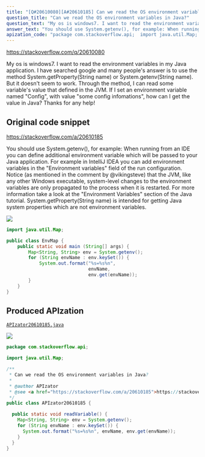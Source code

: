 ```yaml
---
title: "[Q#20610080][A#20610185] Can we read the OS environment variables in Java?"
question_title: "Can we read the OS environment variables in Java?"
question_text: "My os is windows7. I want to read the environment variables in my Java application. I have searched google and many people's answer is to use the method   System.getProperty(String name) or    System.getenv(String name). But it doesn't seem to work. Through the method, I can read some variable's value that defined in the JVM. If I set an environment variable named \"Config\", with value \"some config infomations\", how can I get the value in Java? Thanks for any help!"
answer_text: "You should use System.getenv(), for example: When running from an IDE you can define additional environment variable which will be passed to your Java application. For example in IntelliJ IDEA you can add environment variables in the \"Environment variables\" field of the run configuration. Notice (as mentioned in the comment by @vikingsteve) that the JVM, like any other Windows executable, system-level changes to the environment variables are only propagated to the process when it is restarted. For more information take a look at the \"Environment Variables\" section of the Java tutorial. System.getProperty(String name) is intended for getting Java system properties which are not environment variables."
apization_code: "package com.stackoverflow.api;  import java.util.Map;  /**  * Can we read the OS environment variables in Java?  *  * @author APIzator  * @see <a href=\"https://stackoverflow.com/a/20610185\">https://stackoverflow.com/a/20610185</a>  */ public class APIzator20610185 {    public static void readVariable() {     Map<String, String> env = System.getenv();     for (String envName : env.keySet()) {       System.out.format(\"%s=%s%n\", envName, env.get(envName));     }   } }"
---
```


https://stackoverflow.com/q/20610080

My os is windows7. I want to read the environment variables in my Java application. I have searched google and many people&#x27;s answer is to use the method   System.getProperty(String name) or    System.getenv(String name). But it doesn&#x27;t seem to work. Through the method, I can read some variable&#x27;s value that defined in the JVM.
If I set an environment variable named &quot;Config&quot;, with value &quot;some config infomations&quot;, how can I get the value in Java?
Thanks for any help!



## Original code snippet

https://stackoverflow.com/a/20610185

You should use System.getenv(), for example:
When running from an IDE you can define additional environment variable which will be passed to your Java application. For example in IntelliJ IDEA you can add environment variables in the &quot;Environment variables&quot; field of the run configuration.
Notice (as mentioned in the comment by @vikingsteve) that the JVM, like any other Windows executable, system-level changes to the environment variables are only propagated to the process when it is restarted.
For more information take a look at the &quot;Environment Variables&quot; section of the Java tutorial.
System.getProperty(String name) is intended for getting Java system properties which are not environment variables.

<div class="code-logo"><img src="/stackoverflow.png" /></div>

```java
import java.util.Map;

public class EnvMap {
    public static void main (String[] args) {
        Map<String, String> env = System.getenv();
        for (String envName : env.keySet()) {
            System.out.format("%s=%s%n",
                              envName,
                              env.get(envName));
        }
    }
}
```

## Produced APIzation

[`APIzator20610185.java`](https://github.com/blind-papers/apization-temp-data/raw/main/search/APIzator20610185.java)

<div class="code-logo"><img src="/apizator.png" /></div>

```java
package com.stackoverflow.api;

import java.util.Map;

/**
 * Can we read the OS environment variables in Java?
 *
 * @author APIzator
 * @see <a href="https://stackoverflow.com/a/20610185">https://stackoverflow.com/a/20610185</a>
 */
public class APIzator20610185 {

  public static void readVariable() {
    Map<String, String> env = System.getenv();
    for (String envName : env.keySet()) {
      System.out.format("%s=%s%n", envName, env.get(envName));
    }
  }
}

```